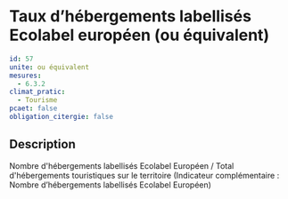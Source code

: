 # Taux d’hébergements labellisés Ecolabel européen (ou équivalent)

```yaml
id: 57
unite: ou équivalent
mesures:
  - 6.3.2
climat_pratic:
  - Tourisme
pcaet: false
obligation_citergie: false
```
## Description

Nombre d'hébergements labellisés Ecolabel Européen / Total d'hébergements touristiques sur le territoire
(Indicateur complémentaire : Nombre d’hébergements labellisés Ecolabel Européen)




